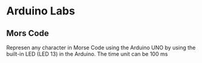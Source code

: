 # Arduino Labs 

## Mors Code
Represen any character in Morse Code using the Arduino UNO by using the built-in LED (LED 13) in the Arduino. The time unit can be 100 ms


